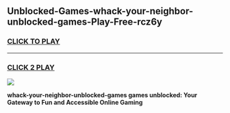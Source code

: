 
## Unblocked-Games-whack-your-neighbor-unblocked-games-Play-Free-rcz6y
<h3>
<a href="https://premium76.site?title=whack-your-neighbor-unblocked-games&ref=10A">CLICK TO PLAY</a></h3>
<hr>

<h3>
<a href="https://premium76.site?title=whack-your-neighbor-unblocked-games&ref=10A">CLICK 2 PLAY</a>
  
</h3>

<a href="https://premium76.site?title=whack-your-neighbor-unblocked-games&ref=10A"><img src="https://clearcache.store/games.png"></a>


**whack-your-neighbor-unblocked-games games unblocked: Your Gateway to Fun and Accessible Online Gaming**
